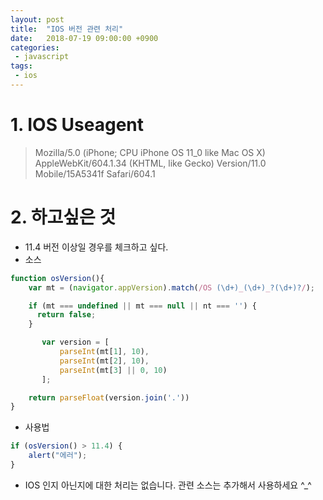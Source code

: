 ```yaml
---
layout: post
title:  "IOS 버전 관련 처리"
date:   2018-07-19 09:00:00 +0900
categories:
 - javascript
tags: 
 - ios
---
```


# 1. IOS Useagent

> Mozilla/5.0 (iPhone; CPU iPhone OS 11_0 like Mac OS X) AppleWebKit/604.1.34 (KHTML, like Gecko) Version/11.0 Mobile/15A5341f Safari/604.1

# 2. 하고싶은 것
- 11.4 버전 이상일 경우를 체크하고 싶다.
- 소스

```javascript
function osVersion(){
    var mt = (navigator.appVersion).match(/OS (\d+)_(\d+)_?(\d+)?/);

    if (mt === undefined || mt === null || nt === '') {
      return false;
    }

       var version = [
           parseInt(mt[1], 10),
           parseInt(mt[2], 10),
           parseInt(mt[3] || 0, 10)
       ];

    return parseFloat(version.join('.'))
}
```

- 사용법

```javascript
if (osVersion() > 11.4) {
    alert("에러");
}
```

* IOS 인지 아닌지에 대한 처리는 없습니다. 관련 소스는 추가해서 사용하세요 ^_^
